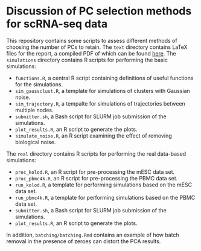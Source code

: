 # Discussion of PC selection methods for scRNA-seq data

This repository contains some scripts to assess different methods of choosing the number of PCs to retain.
The `text` directory contains LaTeX files for the report, a compiled PDF of which can be found [here](https://jmlab-gitlab.cruk.cam.ac.uk/aaron/technical-reports/raw/master/pc-selection.pdf).
The `simulations` directory contains R scripts for performing the basic simulations:

- `functions.R`, a central R script containing definitions of useful functions for the simulations.
- `sim_gaussclust.R`, a template for simulations of clusters with Gaussian noise.
- `sim_trajectory.R`, a tempalte for simulations of trajectories between multiple nodes.
- `submitter.sh`, a Bash script for SLURM job submission of the simulations.
- `plot_results.R`, an R script to generate the plots.
- `simulate_noise.R`, an R script examining the effect of removing biological noise.

The `real` directory contains R scripts for performing the real data-based simulations:

- `proc_kolod.R`, an R script for pre-processing the mESC data set.
- `proc_pbmc4k.R`, an R script for pre-processing the PBMC data set.
- `run_kolod.R`, a template for performing simulations based on the mESC data set.
- `run_pbmc4k.R`, a template for performing simulations based on the PBMC data set.
- `submitter.sh`, a Bash script for SLURM job submission of the simulations.
- `plot_results.R`, an R script to generate the plots.

In addition, `batching/batching.Rmd` contains an example of how batch removal in the presence of zeroes can distort the PCA results.
